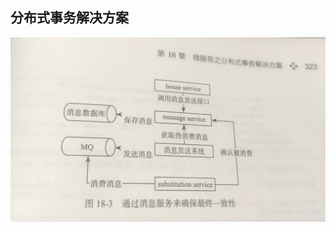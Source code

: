 ## 分布式事务解决方案

![](https://raw.githubusercontent.com/gaohanghang/images/master/img/20191027182627.png)
